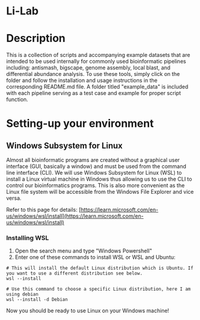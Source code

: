 # Li-Lab

# Description
This is a collection of scripts and accompanying example datasets that are intended to be used internally for commonly used bioinformatic pipelines including: antismash, bigscape, genome assembly, local blast, and differential abundance analysis. To use these tools, simply click on the folder and follow the installation and usage instructions in the corresponding README.md file. A folder titled "example_data" is included with each pipeline serving as a test case and example for proper script function.

# Setting-up your environment
## Windows Subsystem for Linux
Almost all bioinformatic programs are created without a graphical user interface (GUI, basically a window) and must be used from the command line interface (CLI). We will use Windows Subsystem for Linux (WSL) to install a Linux virtual machine in Windows thus allowing us to use the CLI to control our bioinformatics programs. This is also more convenient as the Linux file system will be accessible from the Windows File Explorer and vice versa.

Refer to this page for details: [https://learn.microsoft.com/en-us/windows/wsl/install](https://learn.microsoft.com/en-us/windows/wsl/install)

### Installing WSL
1.	Open the search menu and type "Windows Powershell"
2.	Enter one of these commands to install WSL or WSL and Ubuntu:
```
# This will install the default Linux distribution which is Ubuntu. If you want to use a different distribution see below.
wsl --install

# Use this command to choose a specific Linux distribution, here I am using debian
wsl --install -d Debian
```
Now you should be ready to use Linux on your Windows machine!
